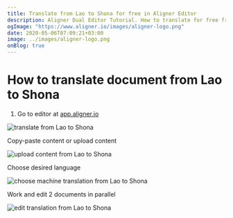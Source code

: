 ```yaml
---
title: Translate from Lao to Shona for free in Aligner Editor
description: Aligner Dual Editor Tutorial. How to translate for free from Lao to Shona. Aligner is multilingual document management platform. 
ogImage: "https://www.aligner.io/images/aligner-logo.png"
date: 2020-05-06T07:09:21+03:00
image: ../images/aligner-logo.png
onBlog: true
---
```


# How to translate document from Lao to Shona

1. Go to editor at [app.aligner.io](https://app.aligner.io "Aligner App web page")

![translate from Lao to Shona](../aligner-blank-editor.png "translate from Lao to Shona")

Copy-paste content or upload content

![upload content from Lao to Shona](../aligner-uploaded-document.png "upload content from Lao to Shona")

Choose desired language

![choose machine translation from Lao to Shona](../aligner-language-dropdown.png "choose machine translation from Lao to Shona")

Work and edit 2 documents in parallel

![edit translation from Lao to Shona](../aligner-double-sitded-editor.png "edit translation from Lao to Shona")

